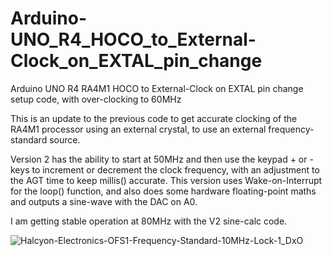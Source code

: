 # Arduino-UNO_R4_HOCO_to_External-Clock_on_EXTAL_pin_change
Arduino UNO R4 RA4M1 HOCO to External-Clock on EXTAL pin change setup code, with over-clocking to 60MHz

This is an update to the previous code to get accurate clocking of the RA4M1 processor  using an external crystal, to use an external frequency-standard source.

Version 2 has the ability to start at 50MHz and then use the keypad + or - keys to increment or decrement the clock frequency, with an adjustment to the AGT time to keep millis() accurate. This version uses Wake-on-Interrupt for the loop() function, and also does some hardware floating-point maths and outputs a sine-wave with the DAC on A0.

I am getting stable operation at 80MHz with the V2 sine-calc code.


![Halcyon-Electronics-OFS1-Frequency-Standard-10MHz-Lock-1_DxO](https://github.com/TriodeGirl/Arduino-UNO_R4_HOCO_to_External-Clock_on_EXTAL_pin_change/assets/139503623/26268804-e499-4f0e-8f62-81c4bc64ee68)
